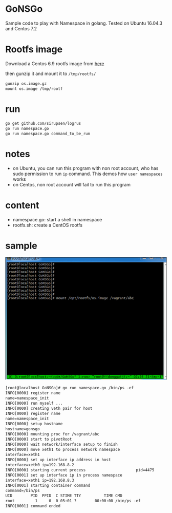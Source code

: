 # GoNSGo
Sample code to play with Namespace in golang. Tested on Ubuntu 16.04.3 and Centos 7.2

# Rootfs image
 
Download a Centos 6.9 rootfs image from [here](https://bitbucket.org/woosley/stuff/raw/e6182b1a25a0418303a087c1cbd57e9a99d56275/os.image.gz)

then gunzip it and mount it to `/tmp/rootfs/` 

```
gunzip os.image.gz 
mount os.image /tmp/rootf 
```

# run

```
go get github.com/sirupsen/logrus
go run namespace.go
go run namespace.go command_to_be_run
```

# notes
- on Ubuntu, you can run this program with non root account, who has sudo
  permission to run `ip` command. This demos how `user namespaces` works
- on Centos,  non root account will fail to run this program

# content

- namespace.go: start a shell in namespace
- rootfs.sh: create a CentOS rootfs 

# sample

![gif](https://raw.githubusercontent.com/woosley/GoNSGo/master/screenshot.gif)

```
[root@localhost GoNSGo]# go run namespace.go /bin/ps -ef
INFO[0000] register name                                 name=namespace_init
INFO[0000] run myself ...
INFO[0000] creating veth pair for host
INFO[0000] register name                                 name=namespace_init
INFO[0000] setup hostname                                hostname=gonsgo
INFO[0000] mounting proc for /vagrant/abc
INFO[0000] start to pivotRoot
INFO[0000] wait network/interface setup to finish
INFO[0000] move xeth1 to process network namespace       interface=xeth1
INFO[0000] set up interface ip address in host           interface=xeth0 ip=192.168.8.2
INFO[0000] starting current process                      pid=4475
INFO[0001] set up interface ip in process namespace      interface=xeth1 ip=192.168.8.3
INFO[0001] starting container command                    command=/bin/ps
UID        PID  PPID  C STIME TTY          TIME CMD
root         1     0  0 05:01 ?        00:00:00 /bin/ps -ef
INFO[0001] command ended
```
